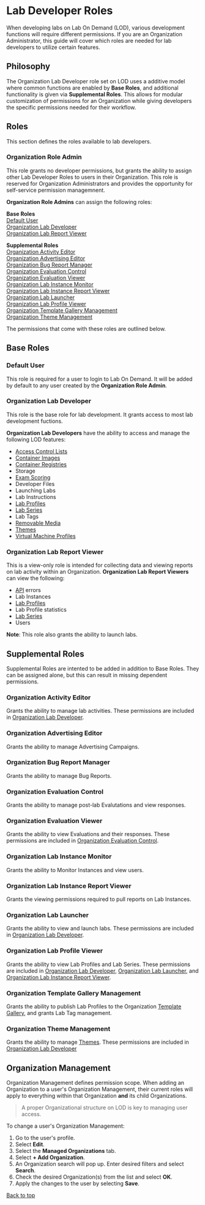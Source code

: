 # Lab Developer Roles

When developing labs on Lab On Demand (LOD), various development functions will require different permissions. If you are an Organization Administrator, this guide will cover which roles are needed for lab developers to utilize certain features. 

## Philosophy

The Organization Lab Developer role set on LOD uses a additive model where common functions are enabled by **Base Roles**, and additional functionality is given via **Supplemental Roles**. This allows for modular customization of permissions for an Organization while giving developers the specific permissions needed for their workflow. 

## Roles
This section defines the roles available to lab developers.

### Organization Role Admin

This role grants no developer permissions, but grants the ability to assign other Lab Developer Roles to users in their Organization. This role is reserved for Organization Administrators and provides the opportunity for self-service permission managemnent.

**Organization Role Admins** can assign the following roles:

**Base Roles**  
[Default User](#default-user)  
[Organization Lab Developer](#organization-lab-developer)  
[Organization Lab Report Viewer](#organization-lab-report-viewer)  

**Supplemental Roles**  
[Organization Activity Editor](#organization-activity-editor)  
[Organization Advertising Editor](#organization-advertising-editor)  
[Organization Bug Report Manager](#organization-bug-report-manager)  
[Organization Evaluation Control](#organization-evaluation-control)  
[Organization Evaluation Viewer](#organization-evaluation-viewer)  
[Organization Lab Instance Monitor](#organization-lab-instance-monitor)  
[Organization Lab Instance Report Viewer](#organization-lab-instance-report-viewer)  
[Organization Lab Launcher](#organization-lab-launcher)  
[Organization Lab Profile Viewer](#organization-lab-profile-viewer)  
[Organization Template Gallery Management](#organization-template-gallery-management)  
[Organization Theme Management](#organization-template-gallery-management)  

The permissions that come with these roles are outlined below.

## Base Roles

### Default User
This role is required for a user to login to Lab On Demand. It will be added by default to any user created by the **Organization Role Admin**.

### Organization Lab Developer
This role is the base role for lab development. It grants access to most lab development fuctions.

**Organization Lab Developers** have the ability to access and manage the following LOD features:  

- [Access Control Lists](https://docs.learnondemandsystems.com/lod/access-control-lists.md)
- [Container Images](https://docs.learnondemandsystems.com/lod/container-images.md)
- [Container Registries](https://docs.learnondemandsystems.com/lod/container-registries.md)
- Storage
- [Exam Scoring](https://docs.learnondemandsystems.com/lod/pbt/overview.md)
- Developer Files
- Launching Labs
- Lab Instructions
- [Lab Profiles](https://docs.learnondemandsystems.com/lod/feature-focus/lab-profiles/create.md)
- [Lab Series](https://docs.learnondemandsystems.com/lod/lab-series.md)
- Lab Tags
- [Removable Media](https://docs.learnondemandsystems.com/lod/create-removable-media.md)
- [Themes](https://docs.learnondemandsystems.com/lod/lod-themes.md)
- [Virtual Machine Profiles](https://docs.learnondemandsystems.com/lod/vm-profiles.md)

### Organization Lab Report Viewer
This is a view-only role is intended for collecting data and viewing reports on lab activity within an Organization. **Organization Lab Report Viewers** can view the following:
- [API](https://docs.learnondemandsystems.com/lod/lod-api/lod-api-main.md) errors
- Lab Instances
- [Lab Profiles](https://docs.learnondemandsystems.com/lod/feature-focus/lab-profiles/create.md)
- Lab Profile statistics
- [Lab Series](https://docs.learnondemandsystems.com/lod/lab-series.md)
- Users

**Note**: This role also grants the ability to launch labs. 

## Supplemental Roles
Supplemental Roles are intented to be added in addition to Base Roles. They can be assigned alone, but this can result in missing dependent permissions.

### Organization Activity Editor
Grants the ability to manage lab activities. These permissions are included in [Organization Lab Developer](#organization-lab-developer). 

### Organization Advertising Editor
Grants the ability to manage Advertising Campaigns. 

### Organization Bug Report Manager
Grants the ability to manage Bug Reports.

### Organization Evaluation Control
Grants the ability to manage post-lab Evalutations and view responses.

### Organization Evaluation Viewer
Grants the ability to view Evaluations and their responses. These permissions are included in [Organization Evaluation Control](#organization-evaluation-control).

### Organization Lab Instance Monitor
Grants the ability to Monitor Instances and view users. 

### Organization Lab Instance Report Viewer
Grants the viewing permissions required to pull reports on Lab Instances.

### Organization Lab Launcher
Grants the ability to view and launch labs. These permissions are included in [Organization Lab Developer](#organization-lab-developer). 

### Organization Lab Profile Viewer
Grants the ability to view Lab Profiles and Lab Series. These permissions are included in [Organization Lab Developer](#organization-lab-developer), [Organization Lab Launcher](#organization-lab-launcher), and [Organization Lab Instance Report Viewer](#organization-lab-instance-report-viewer).

### Organization Template Gallery Management
Grants the ability to publish Lab Profiles to the Organization [Template Gallery](https://docs.learnondemandsystems.com/lod/template-gallery.md), and grants Lab Tag management. 

### Organization Theme Management
Grants the ability to manage [Themes](https://docs.learnondemandsystems.com/lod/lod-themes.md). These permissions are included in [Organization Lab Developer](#organization-lab-developer)

## Organization Management

Organization Management defines permission scope. When adding an Organization to a user's Organization Management, their current roles will apply to everything within that Organization **and** its child Organizations.

> A proper Organizational structure on LOD is key to managing user access. 

To change a user's Organization Management:  
1. Go to the user's profile.
2. Select **Edit**.
3. Select the **Managed Organizations** tab.
4. Select **+ Add Organization**.
5. An Organization search will pop up. Enter desired filters and select **Search**. 
6. Check the desired Organization(s) from the list and select **OK**.
7. Apply the changes to the user by selecting **Save**.

[Back to top](#lab-developer-roles)